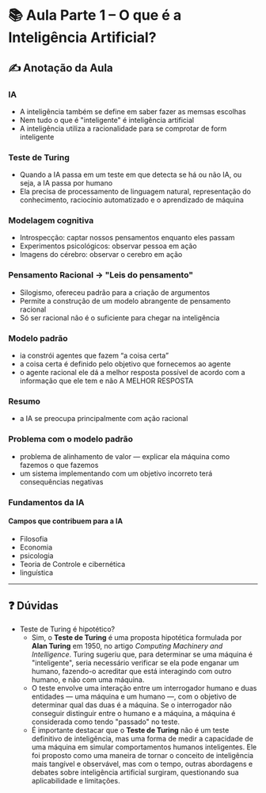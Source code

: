 # 📚 Aula Parte 1 – O que é a Inteligência Artificial?

## ✍️ **Anotação da Aula**

### IA
- A inteligência também se define em saber fazer as memsas escolhas
- Nem tudo o que é "inteligente" é inteligência artificial
- A inteligência utiliza a racionalidade para se comprotar de form inteligente

### Teste de Turing 
- Quando a IA passa em um teste em que detecta se há ou não IA, ou seja, a IA passa por humano
- Ela precisa de processamento de linguagem natural, representação do conhecimento, raciocínio automatizado e o aprendizado de máquina

### Modelagem cognitiva
- Introspecção: captar nossos pensamentos enquanto eles passam
- Experimentos psicológicos: observar pessoa em ação
- Imagens do cérebro: observar o cerebro em ação

### Pensamento Racional -> "Leis do pensamento"
- Silogismo, ofereceu padrão para a criação de argumentos
- Permite a construção de um modelo abrangente de pensamento racional
- Só ser racional não é o suficiente para chegar na inteligência

### Modelo padrão
- ia constrói agentes que fazem “a coisa certa”
- a coisa certa é definido pelo objetivo que fornecemos ao agente
- o agente racional ele dá a melhor resposta possível de acordo com a informação que ele tem e não A MELHOR RESPOSTA 

### Resumo
- a IA se preocupa principalmente com ação racional 

### Problema com o modelo padrão 
- problema de alinhamento de valor 
— explicar ela máquina como fazemos o que fazemos 
- um sistema implementando com um objetivo incorreto terá consequências negativas 

### Fundamentos da IA
#### Campos que contribuem para a IA
- Filosofia
- Economia
- psicologia 
- Teoria de Controle e cibernética 
- linguística 

---

## ❓ **Dúvidas**

- Teste de Turing é hipotético?
  - Sim, o **Teste de Turing** é uma proposta hipotética formulada por **Alan Turing** em 1950, no artigo *Computing Machinery and Intelligence*. Turing sugeriu que, para determinar se uma máquina é "inteligente", seria necessário verificar se ela pode enganar um humano, fazendo-o acreditar que está interagindo com outro humano, e não com uma máquina.
  - O teste envolve uma interação entre um interrogador humano e duas entidades — uma máquina e um humano —, com o objetivo de determinar qual das duas é a máquina. Se o interrogador não conseguir distinguir entre o humano e a máquina, a máquina é considerada como tendo "passado" no teste.
  - É importante destacar que o **Teste de Turing** não é um teste definitivo de inteligência, mas uma forma de medir a capacidade de uma máquina em simular comportamentos humanos inteligentes. Ele foi proposto como uma maneira de tornar o conceito de inteligência mais tangível e observável, mas com o tempo, outras abordagens e debates sobre inteligência artificial surgiram, questionando sua aplicabilidade e limitações.

